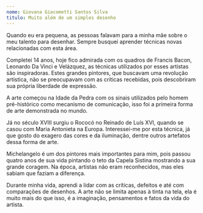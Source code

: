 ```yaml
---
nome: Giovana Giacometti Santos Silva
titulo: Muito além de um simples desenho
---
```



Quando eu era pequena, as pessoas falavam para a minha mãe sobre o meu talento para desenhar. Sempre busquei aprender técnicas novas relacionadas com esta área.

Completei 14 anos, hoje fico admirada com os quadros de Francis Bacon, Leonardo Da Vinci e Velázquez, as técnicas utilizados por esses artistas são inspiradoras. Estes grandes pintores, que buscavam uma revolução artística, não se preocupavam com as críticas recebidas, pois descobriram sua própria liberdade de expressão.

A arte começou na Idade da Pedra com os sinais utilizados pelo homem pré-histórico como mecanismo de comunicação, isso foi a primeira forma de arte demonstrada no mundo.

Já no século XVIII surgiu o Rococó no Reinado de Luís XVI, quando se casou com Maria Antonieta na Europa. Interessei-me por esta técnica, já que gosto do exagero das cores e da iluminação, dentre outros artefatos dessa forma de arte.

Michelangelo é um dos pintores mais importantes para mim, pois passou quatro anos de sua vida pintando o teto da Capela Sistina mostrando a sua grande coragem. Na época, artistas não eram reconhecidos, mas eles sabiam que faziam a diferença.

Durante minha vida, aprendi a lidar com as críticas, defeitos e até com comparações de desenhos. A arte não se limita apenas à tinta na tela, ela é muito mais do que isso, é a imaginação, pensamentos e fatos da vida do artista.


